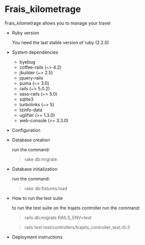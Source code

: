 # Frais_kilometrage

Frais_kilometrage allows you to manage your travel 

* Ruby version

  You need the last stable version of ruby (2.2.0)

* System dependencies

  - byebug
  - coffee-rails (~> 4.2)
  - jbuilder (~> 2.5)
  - jquery-rails
  - puma (~> 3.0)
  - rails (~> 5.0.2)
  - sass-rails (~> 5.0)
  - sqlite3
  - turbolinks (~> 5)
  - tzinfo-data
  - uglifier (>= 1.3.0)
  - web-console (>= 3.3.0)
  
* Configuration

* Database creation

  run the command:
    > rake db:migrate

* Database initialization

  run the command:
   > rake db:fixtures:load

* How to run the test suite

  to run the test suite on the trajets controller run the command:
    >  rails db:migrate RAILS_ENV=test 
    
    >  rails test test/controllers/trajets_controller_test.rb:3
    
* Deployment instructions
  

